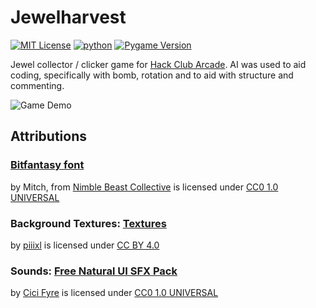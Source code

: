 # Jewelharvest
[![MIT License](https://img.shields.io/badge/License-MIT-green.svg)](https://choosealicense.com/licenses/mit/) [![python](https://img.shields.io/badge/Python-3.1-3776AB.svg?style=flat&logo=python&logoColor=white)](https://www.python.org) [![Pygame Version](https://img.shields.io/badge/Pygame-2.6.0-4caf50.svg)](https://www.pygame.org/news/2024/6/pygame-2-6-0)

Jewel collector / clicker game for [Hack Club Arcade](https://hackclub.com/arcade). AI was used to aid coding, specifically with bomb, rotation and to aid with structure and commenting.

![Game Demo](https://media4.giphy.com/media/v1.Y2lkPTc5MGI3NjExeXRhM3J6MWM3cTFycnRjZjVhZHRlZjFkNXlpanA3OGxxczV5amZ1diZlcD12MV9pbnRlcm5hbF9naWZfYnlfaWQmY3Q9Zw/vwU9HqRfAHaPhZcCsr/giphy.gif)

## Attributions

### [Bitfantasy font](https://nimblebeastscollective.itch.io/nb-pixel-font-bundle)
by Mitch, from [Nimble Beast Collective](https://nimblebeastscollective.itch.io/) is licensed under [CC0 1.0 UNIVERSAL](https://creativecommons.org/publicdomain/zero/1.0/deed.en)

### Background Textures: [Textures](https://piiixl.itch.io/textures)
by [piiixl](https://piiixl.itch.io/) is licensed under [CC BY 4.0](https://creativecommons.org/licenses/by/4.0/deed.en)

### Sounds: [Free Natural UI SFX Pack](https://piiixl.itch.io/textures](https://cicifyre.itch.io/free-natural-sfx-pack))
by [Cici Fyre]([https://piiixl.itch.io/](https://cicifyre.carrd.co/)) is licensed under [CC0 1.0 UNIVERSAL](https://creativecommons.org/publicdomain/zero/1.0/deed.en)




